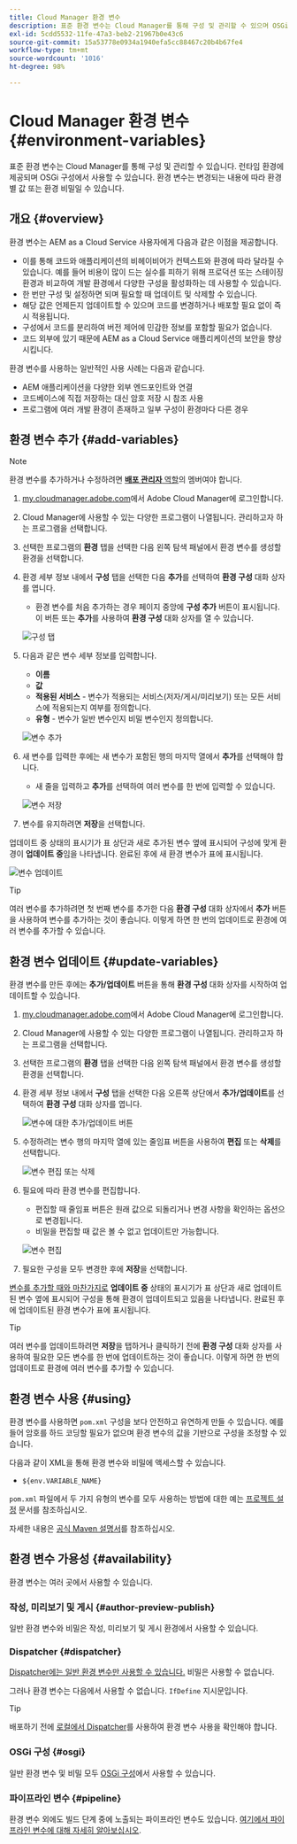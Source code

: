 ```yaml
---
title: Cloud Manager 환경 변수
description: 표준 환경 변수는 Cloud Manager를 통해 구성 및 관리할 수 있으며 OSGi 구성에서 사용할 런타임 환경에 제공됩니다.
exl-id: 5cdd5532-11fe-47a3-beb2-21967b0e43c6
source-git-commit: 15a53778e0934a1940efa5cc88467c20b4b67fe4
workflow-type: tm+mt
source-wordcount: '1016'
ht-degree: 98%

---
```



# Cloud Manager 환경 변수 {#environment-variables}

표준 환경 변수는 Cloud Manager를 통해 구성 및 관리할 수 있습니다. 런타임 환경에 제공되며 OSGi 구성에서 사용할 수 있습니다. 환경 변수는 변경되는 내용에 따라 환경별 값 또는 환경 비밀일 수 있습니다.

## 개요 {#overview}

환경 변수는 AEM as a Cloud Service 사용자에게 다음과 같은 이점을 제공합니다.

* 이를 통해 코드와 애플리케이션의 비헤이비어가 컨텍스트와 환경에 따라 달라질 수 있습니다. 예를 들어 비용이 많이 드는 실수를 피하기 위해 프로덕션 또는 스테이징 환경과 비교하여 개발 환경에서 다양한 구성을 활성화하는 데 사용할 수 있습니다.
* 한 번만 구성 및 설정하면 되며 필요할 때 업데이트 및 삭제할 수 있습니다.
* 해당 값은 언제든지 업데이트할 수 있으며 코드를 변경하거나 배포할 필요 없이 즉시 적용됩니다.
* 구성에서 코드를 분리하여 버전 제어에 민감한 정보를 포함할 필요가 없습니다.
* 코드 외부에 있기 때문에 AEM as a Cloud Service 애플리케이션의 보안을 향상시킵니다.

환경 변수를 사용하는 일반적인 사용 사례는 다음과 같습니다.

* AEM 애플리케이션을 다양한 외부 엔드포인트와 연결
* 코드베이스에 직접 저장하는 대신 암호 저장 시 참조 사용
* 프로그램에 여러 개발 환경이 존재하고 일부 구성이 환경마다 다른 경우

## 환경 변수 추가 {#add-variables}

>[!NOTE]
>
>환경 변수를 추가하거나 수정하려면 [**배포 관리자** 역할](/help/onboarding/cloud-manager-introduction.md#role-based-premissions)의 멤버여야 합니다.

1. [my.cloudmanager.adobe.com](https://my.cloudmanager.adobe.com/)에서 Adobe Cloud Manager에 로그인합니다.
1. Cloud Manager에 사용할 수 있는 다양한 프로그램이 나열됩니다. 관리하고자 하는 프로그램을 선택합니다.
1. 선택한 프로그램의 **환경** 탭을 선택한 다음 왼쪽 탐색 패널에서 환경 변수를 생성할 환경을 선택합니다.
1. 환경 세부 정보 내에서 **구성** 탭을 선택한 다음 **추가**&#x200B;를 선택하여 **환경 구성** 대화 상자를 엽니다.
   * 환경 변수를 처음 추가하는 경우 페이지 중앙에 **구성 추가** 버튼이 표시됩니다. 이 버튼 또는 **추가**&#x200B;를 사용하여 **환경 구성** 대화 상자를 열 수 있습니다.

   ![구성 탭](assets/configuration-tab.png)

1. 다음과 같은 변수 세부 정보를 입력합니다.
   * **이름**
   * **값**
   * **적용된 서비스** - 변수가 적용되는 서비스(저자/게시/미리보기) 또는 모든 서비스에 적용되는지 여부를 정의합니다.
   * **유형** - 변수가 일반 변수인지 비밀 변수인지 정의합니다.

   ![변수 추가](assets/add-variable.png)

1. 새 변수를 입력한 후에는 새 변수가 포함된 행의 마지막 열에서 **추가**&#x200B;를 선택해야 합니다.
   * 새 줄을 입력하고 **추가**&#x200B;를 선택하여 여러 변수를 한 번에 입력할 수 있습니다.

   ![변수 저장](assets/save-variables.png)

1. 변수를 유지하려면 **저장**&#x200B;을 선택합니다.

업데이트 중 상태의 표시기가 표 상단과 새로 추가된 변수 옆에 표시되어 구성에 맞게 환경이 **업데이트 중**&#x200B;임을 나타냅니다. 완료된 후에 새 환경 변수가 표에 표시됩니다.

![변수 업데이트](assets/updating-variables.png)

>[!TIP]
>
>여러 변수를 추가하려면 첫 번째 변수를 추가한 다음 **환경 구성** 대화 상자에서 **추가** 버튼을 사용하여 변수를 추가하는 것이 좋습니다. 이렇게 하면 한 번의 업데이트로 환경에 여러 변수를 추가할 수 있습니다.

## 환경 변수 업데이트 {#update-variables}

환경 변수를 만든 후에는 **추가/업데이트** 버튼을 통해 **환경 구성** 대화 상자를 시작하여 업데이트할 수 있습니다.

1. [my.cloudmanager.adobe.com](https://my.cloudmanager.adobe.com/)에서 Adobe Cloud Manager에 로그인합니다.
1. Cloud Manager에 사용할 수 있는 다양한 프로그램이 나열됩니다. 관리하고자 하는 프로그램을 선택합니다.
1. 선택한 프로그램의 **환경** 탭을 선택한 다음 왼쪽 탐색 패널에서 환경 변수를 생성할 환경을 선택합니다.
1. 환경 세부 정보 내에서 **구성** 탭을 선택한 다음 오른쪽 상단에서 **추가/업데이트**&#x200B;를 선택하여 **환경 구성** 대화 상자를 엽니다.

   ![변수에 대한 추가/업데이트 버튼](assets/add-update-variables.png)

1. 수정하려는 변수 행의 마지막 열에 있는 줄임표 버튼을 사용하여 **편집** 또는 **삭제**&#x200B;를 선택합니다.

   ![변수 편집 또는 삭제](assets/edit-delete-variable.png)

1. 필요에 따라 환경 변수를 편집합니다.
   * 편집할 때 줄임표 버튼은 원래 값으로 되돌리거나 변경 사항을 확인하는 옵션으로 변경됩니다.
   * 비밀을 편집할 때 값은 볼 수 없고 업데이트만 가능합니다.

   ![변수 편집](assets/edit-variable.png)

1. 필요한 구성을 모두 변경한 후에 **저장**&#x200B;을 선택합니다.

[변수를 추가할 때와 마찬가지로](#add-variables) **업데이트 중** 상태의 표시기가 표 상단과 새로 업데이트된 변수 옆에 표시되어 구성을 통해 환경이 업데이트되고 있음을 나타냅니다. 완료된 후에 업데이트된 환경 변수가 표에 표시됩니다.

>[!TIP]
>
>여러 변수를 업데이트하려면 **저장**&#x200B;을 탭하거나 클릭하기 전에 **환경 구성** 대화 상자를 사용하여 필요한 모든 변수를 한 번에 업데이트하는 것이 좋습니다. 이렇게 하면 한 번의 업데이트로 환경에 여러 변수를 추가할 수 있습니다.

## 환경 변수 사용 {#using}

환경 변수를 사용하면 `pom.xml` 구성을 보다 안전하고 유연하게 만들 수 있습니다. 예를 들어 암호를 하드 코딩할 필요가 없으며 환경 변수의 값을 기반으로 구성을 조정할 수 있습니다.

다음과 같이 XML을 통해 환경 변수와 비밀에 액세스할 수 있습니다.

* `${env.VARIABLE_NAME}`

`pom.xml` 파일에서 두 가지 유형의 변수를 모두 사용하는 방법에 대한 예는 [프로젝트 설정](/help/implementing/cloud-manager/getting-access-to-aem-in-cloud/setting-up-project.md#password-protected-maven-repository-support-password-protected-maven-repositories) 문서를 참조하십시오.

자세한 내용은 [공식 Maven 설명서](https://maven.apache.org/settings.html#quick-overview)를 참조하십시오.

## 환경 변수 가용성 {#availability}

환경 변수는 여러 곳에서 사용할 수 있습니다.

### 작성, 미리보기 및 게시 {#author-preview-publish}

일반 환경 변수와 비밀은 작성, 미리보기 및 게시 환경에서 사용할 수 있습니다.

### Dispatcher {#dispatcher}

[Dispatcher에는 일반 환경 변수만 사용할 수 있습니다.](https://experienceleague.adobe.com/docs/experience-manager-dispatcher/using/dispatcher.html) 비밀은 사용할 수 없습니다.

그러나 환경 변수는 다음에서 사용할 수 없습니다. `IfDefine` 지시문입니다.

>[!TIP]
>
>배포하기 전에 [로컬에서 Dispatcher](https://experienceleague.adobe.com/docs/experience-manager-learn/cloud-service/local-development-environment-set-up/dispatcher-tools.html)를 사용하여 환경 변수 사용을 확인해야 합니다.

### OSGi 구성 {#osgi}

일반 환경 변수 및 비밀 모두 [OSGi 구성](/help/implementing/deploying/configuring-osgi.md)에서 사용할 수 있습니다.

### 파이프라인 변수 {#pipeline}

환경 변수 외에도 빌드 단계 중에 노출되는 파이프라인 변수도 있습니다. [여기에서 파이프라인 변수에 대해 자세히 알아보십시오](/help/implementing/cloud-manager/getting-access-to-aem-in-cloud/build-environment-details.md#pipeline-variables).
